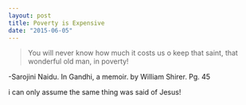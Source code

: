 ```yaml
---
layout: post
title: Poverty is Expensive
date: "2015-06-05"
---
```


> You will never know how much it costs us o keep that saint, that wonderful old man, in poverty!

-Sarojini Naidu. In Gandhi, a memoir. by William Shirer. Pg. 45

i can only assume the same thing was said of Jesus!
